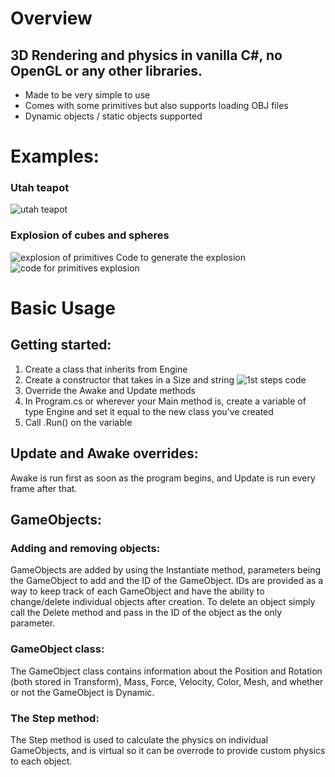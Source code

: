 # Overview
## 3D Rendering and physics in vanilla C#, no OpenGL or any other libraries.
- Made to be very simple to use
- Comes with some primitives but also supports loading OBJ files
- Dynamic objects / static objects supported
# Examples:
### Utah teapot
![utah teapot](https://i.postimg.cc/JzZbGwXC/image.png "Utah Teapot Example")
### Explosion of cubes and spheres
![explosion of primitives](https://i.postimg.cc/s2B1v7qQ/image.png "Explosion of Cubes and Spheres Example")
Code to generate the explosion
![code for primitives explosion](https://i.postimg.cc/sDDW3QjS/image.png "Code for primitives explosion")
# Basic Usage
## Getting started:
1. Create a class that inherits from Engine
2. Create a constructor that takes in a Size and string ![1st steps code](https://i.postimg.cc/4NjHT8m7/image.png "Code for example class and constructor")
3. Override the Awake and Update methods
4. In Program.cs or wherever your Main method is, create a variable of type Engine and set it equal to the new class you've created
5. Call .Run() on the variable
## Update and Awake overrides:
Awake is run first as soon as the program begins, and Update is run every frame after that.
## GameObjects:
### Adding and removing objects:
GameObjects are added by using the Instantiate method, parameters being the GameObject to add and the ID of the GameObject. IDs are provided as a way to keep track of each GameObject and have the ability to change/delete individual objects after creation. To delete an object simply call the Delete method and pass in the ID of the object as the only parameter.
### GameObject class:
The GameObject class contains information about the Position and Rotation (both stored in Transform), Mass, Force, Velocity, Color, Mesh, and whether or not the GameObject is Dynamic.
### The Step method:
The Step method is used to calculate the physics on individual GameObjects, and is virtual so it can be overrode to provide custom physics to each object.
